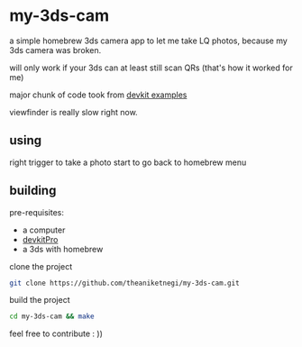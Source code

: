 # my-3ds-cam

a simple homebrew 3ds camera app to let me take LQ photos, because my 3ds camera was broken.

will only work if your 3ds can at least still scan QRs (that's how it worked for me)

major chunk of code took from [devkit examples](https://github.com/devkitPro/3ds-examples/tree/master)

viewfinder is really slow right now.

## using
right trigger to take a photo
start to go back to homebrew menu

## building
pre-requisites:
- a computer
- [devkitPro](https://devkitpro.org/wiki/Getting_Started)
- a 3ds with homebrew

clone the project
```bash
git clone https://github.com/theaniketnegi/my-3ds-cam.git
```

build the project
```bash
cd my-3ds-cam && make
```

feel free to contribute : ))

